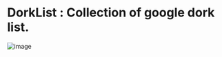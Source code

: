 # DorkList : Collection of google dork list.


![image](https://user-images.githubusercontent.com/22128551/114011650-1b3c3380-9883-11eb-83a4-7cbf9f052744.png)
